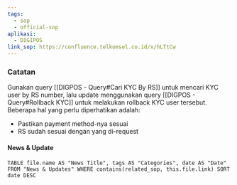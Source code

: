 ```yaml
---
tags:
  - sop
  - official-sop
aplikasi:
  - DIGIPOS
link_sop: https://confluence.telkomsel.co.id/x/hLTtCw
---
```

### Catatan
Gunakan query [[DIGPOS - Query#Cari KYC By RS]] untuk mencari KYC user by RS number, lalu update menggunakan query [[DIGPOS - Query#Rollback KYC]] untuk melakukan rollback KYC user tersebut. Beberapa hal yang perlu diperhatikan adalah:
* Pastikan payment method-nya sesuai
* RS sudah sesuai dengan yang di-request

#### News & Update
```dataview
TABLE file.name AS "News Title", tags AS "Categories", date AS "Date" FROM "News & Updates" WHERE contains(related_sop, this.file.link) SORT date DESC
```

